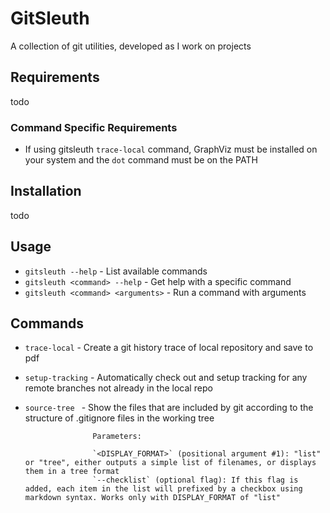 # GitSleuth

A collection of git utilities, developed as I work on projects

## Requirements

todo

### Command Specific Requirements

* If using gitsleuth `trace-local` command, GraphViz must be installed on your system and the `dot` command must be on the PATH

## Installation

todo


## Usage

* `gitsleuth --help` - List available commands
* `gitsleuth <command> --help` - Get help with a specific command
* `gitsleuth <command> <arguments>` - Run a command with arguments

## Commands

* `trace-local`    - Create a git history trace of local repository and save to pdf
* `setup-tracking` - Automatically check out and setup tracking for any remote branches not already in the local repo
* `source-tree `   - Show the files that are included by git according to the structure of .gitignore files in the working tree
                   
                     Parameters:

                     `<DISPLAY_FORMAT>` (positional argument #1): "list" or "tree", either outputs a simple list of filenames, or displays them in a tree format
                     `--checklist` (optional flag): If this flag is added, each item in the list will prefixed by a checkbox using markdown syntax. Works only with DISPLAY_FORMAT of "list"

